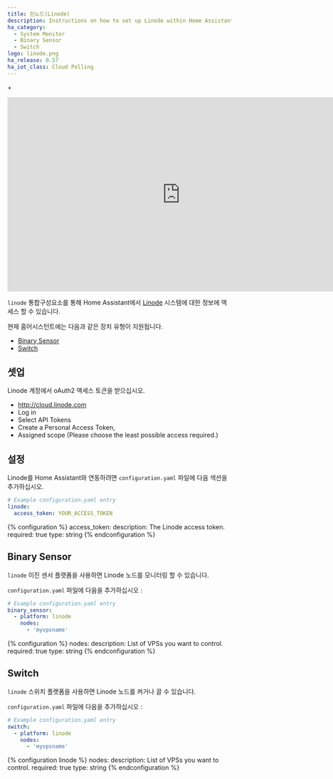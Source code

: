 ```yaml
---
title: 린노드(Linode)
description: Instructions on how to set up Linode within Home Assistant.
ha_category:
  - System Monitor
  - Binary Sensor
  - Switch
logo: linode.png
ha_release: 0.57
ha_iot_class: Cloud Polling
---
```


+<div class='videoWrapper'>
<iframe width="776" height="437" src="https://www.youtube.com/embed/gdzXNF2NYLc" frameborder="0" allow="accelerometer; autoplay; encrypted-media; gyroscope; picture-in-picture" allowfullscreen></iframe>
</div>

`linode` 통합구성요소를 통해 Home Assistant에서 [Linode](https://linode.com) 시스템에 대한 정보에 액세스 할 수 있습니다.

현재 홈어시스턴트에는 다음과 같은 장치 유형이 지원됩니다.

- [Binary Sensor](#binary-sensor)
- [Switch](#switch)

## 셋업

Linode 계정에서 oAuth2 액세스 토큰을 받으십시오.

- <http://cloud.linode.com>
- Log in
- Select API Tokens
- Create a Personal Access Token,
- Assigned scope (Please choose the least possible access required.)

## 설정

Linode를 Home Assistant와 연동하려면 `configuration.yaml` 파일에 다음 섹션을 추가하십시오.

```yaml
# Example configuration.yaml entry
linode:
  access_token: YOUR_ACCESS_TOKEN
```

{% configuration %}
  access_token:
    description: The Linode access token.
    required: true
    type: string
{% endconfiguration %}

## Binary Sensor

`linode` 이진 센서 플랫폼을 사용하면 Linode 노드를 모니터링 할 수 있습니다.

`configuration.yaml` 파일에 다음을 추가하십시오 :

```yaml
# Example configuration.yaml entry
binary_sensor:
  - platform: linode
    nodes:
      - 'myvpsname'
```

{% configuration %}
nodes:
  description:  List of VPSs you want to control.
  required: true
  type: string
{% endconfiguration %}

## Switch

`linode` 스위치 플랫폼을 사용하면 Linode 노드를 켜거나 끌 수 있습니다.

`configuration.yaml` 파일에 다음을 추가하십시오 :

```yaml
# Example configuration.yaml entry
switch:
  - platform: linode
    nodes:
      - 'myvpsname'
```

{% configuration linode %}
  nodes:
    description:  List of VPSs you want to control.
    required: true
    type: string
{% endconfiguration %}

